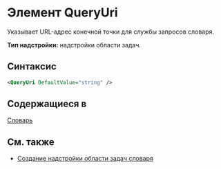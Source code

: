 # <a name="queryuri-element"></a>Элемент QueryUri

Указывает URL-адрес конечной точки для службы запросов словаря.

**Тип надстройки:** надстройки области задач.

## <a name="syntax"></a>Синтаксис

```XML
<QueryUri DefaultValue="string" />
```

## <a name="contained-in"></a>Содержащиеся в

[Словарь](dictionary.md)

## <a name="see-also"></a>См. также

- [Создание надстройки области задач словаря](https://docs.microsoft.com/office/dev/add-ins/word/dictionary-task-pane-add-ins)
    

